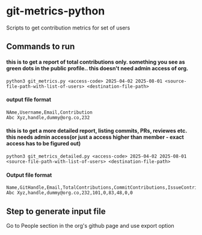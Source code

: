 # git-metrics-python
Scripts to get contribution metrics for set of users 



## Commands to run

#### this is to get a report of total contributions only. something you see as green dots in the public profile.. this doesn't need admin access of org.
```
python3 git_metrics.py <access-code> 2025-04-02 2025-08-01 <source-file-path-with-list-of-users> <destination-file-path>
```
#### output file format
```
NAme,Username,Email,Contribution
Abc Xyz,handle,dummy@org.co,232
```

#### this is to get a more detailed report, listing commits, PRs, reviewes etc. this needs admin access(or just a access higher than member - exact access has to be figured out)
```
python3 git_metrics_detailed.py <access-code> 2025-04-02 2025-08-01 <source-file-path-with-list-of-users> <destination-file-path>
```
#### Output file format
```
Name,GitHandle,Email,TotalContributions,CommitContributions,IssueContributions,PullRequestContributions,PullRequestReviewContributions,RepositoryContributions,RestrictedContributions
Abc Xyz,handle,dummy@org.co,232,101,0,83,48,0,0
```

## Step to generate input file
Go to People section in the org's github page and use export option
